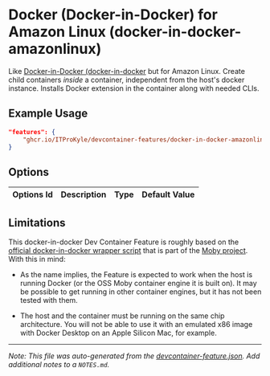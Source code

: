 
# Docker (Docker-in-Docker) for Amazon Linux (docker-in-docker-amazonlinux)

Like [Docker-in-Docker (docker-in-docker](https://github.com/devcontainers/features/tree/main/src/docker-in-docker) but for Amazon Linux. Create child containers *inside* a container, independent from the host's docker instance. Installs Docker extension in the container along with needed CLIs.

## Example Usage

```json
"features": {
    "ghcr.io/ITProKyle/devcontainer-features/docker-in-docker-amazonlinux:0": {}
}
```

## Options

| Options Id | Description | Type | Default Value |
|-----|-----|-----|-----|


## Limitations

This docker-in-docker Dev Container Feature is roughly based on the [official docker-in-docker wrapper script](https://github.com/moby/moby/blob/master/hack/dind) that is part of the [Moby project](https://mobyproject.org/).
With this in mind:

* As the name implies, the Feature is expected to work when the host is running Docker (or the OSS Moby container engine it is built on).
  It may be possible to get running in other container engines, but it has not been tested with them.

* The host and the container must be running on the same chip architecture.
  You will not be able to use it with an emulated x86 image with Docker Desktop on an Apple Silicon Mac, for example.


---

_Note: This file was auto-generated from the [devcontainer-feature.json](https://github.com/ITProKyle/devcontainer-features/blob/main/src/docker-in-docker-amazonlinux/devcontainer-feature.json).  Add additional notes to a `NOTES.md`._
